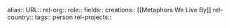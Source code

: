 alias::
URL::
rel-org::
role::
fields::
creations:: [[Metaphors We Live By]] 
rel-country::
tags:: person
rel-projects::


